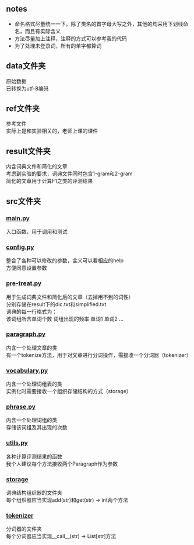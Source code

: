 ## notes
* 命名格式尽量统一一下，除了类名的首字母大写之外，其他的均采用下划线命名，而且有实际含义
* 方法尽量加上注释，注释的方式可以参考我的代码
* 为了处理未登录词，所有的单字都算词

## data文件夹
原始数据  
已转换为utf-8编码

## ref文件夹
参考文件  
实际上是和实验相关的，老师上课的课件

## result文件夹
内含词典文件和简化的文章  
考虑到实验的要求，词典文件同时包含1-gram和2-gram  
简化的文章用于计算F1之类的评测结果

## src文件夹
### [main.py](src/main.py)
入口函数，用于调用和测试
### [config.py](src/config.py)
整合了各种可以修改的参数，含义可以看相应的help  
方便同意设置参数
### [pre-treat.py](src/pre-treat.py)
用于生成词典文件和简化后的文章（去掉用不到的词性）  
分别存储在result下的dic.txt和simplified.txt  
词典的每一行格式为：  
该词组所含单词个数 词组出现的频率 单词1 单词2 ...
### [paragraph.py](src/paragraph.py)
内含一个处理文章的类  
有一个tokenize方法，用于对文章进行分词操作，需接收一个分词器（tokenizer）
### [vocabulary.py](src/vocabulary.py)
内含一个处理词组表的类  
实例化时需要接收一个组织存储结构的方式（storage）
### [phrase.py](src/phrase.py)
内含一个处理词组的类  
存储该词组及其出现的次数
### [utils.py](src/utils.py)
各种计算评测结果的函数  
我个人建议每个方法接收两个Paragraph作为参数
### [storage](src/storage)
词典结构组织器的文件夹  
每个组织器应当实现add(str)和get(str) -> int两个方法
### [tokenizer](src/tokenizer)
分词器的文件夹  
每个分词器应当实现__call__(str) -> List[str]方法